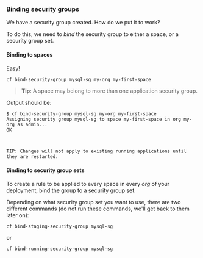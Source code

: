 ### Binding security groups

We have a security group created. How do we put it to work?

To do this, we need to *bind* the security group to either a space, or a security group set.

#### Binding to spaces

Easy!

```sh
cf bind-security-group mysql-sg my-org my-first-space
```
> **Tip**: A space may belong to more than one application security group.

Output should be:

```
$ cf bind-security-group mysql-sg my-org my-first-space
Assigning security group mysql-sg to space my-first-space in org my-org as admin...
OK



TIP: Changes will not apply to existing running applications until they are restarted.
```

#### Binding to security group sets

To create a rule to be applied to every space in every *org* of your deployment, bind the group to a security group set.

Depending on what security group set you want to use, there are two different commands (do not run these commands, we'll get back to them later on):

```sh
cf bind-staging-security-group mysql-sg
```

or

```sh
cf bind-running-security-group mysql-sg
```
